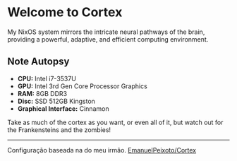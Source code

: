 # Welcome to Cortex

My NixOS system mirrors the intricate neural pathways of the brain, providing a powerful, adaptive, and efficient computing environment.

## Note Autopsy

- **CPU:** Intel i7-3537U
- **GPU:** Intel 3rd Gen Core Processor Graphics
- **RAM:** 8GB DDR3
- **Disc:** SSD 512GB Kingston
- **Graphical Interface:** Cinnamon

Take as much of the cortex as you want, or even all of it, but watch out for the Frankensteins and the zombies!

---

Configuração baseada na do meu irmão.
[EmanuelPeixoto/Cortex](https://github.com/EmanuelPeixoto/Cortex)
